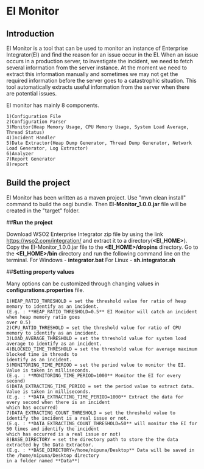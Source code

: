 # EI Monitor

## **Introduction**

EI Monitor is a tool that can be used to monitor an instance of Enterprise Integrator(EI) and find the reason for an 
issue occur in the EI.
When an issue occurs in a production server, to investigate the incident, we need to fetch several information from the 
server instance. 
At the moment we need to extract this information manually and sometimes we may not get the required information before 
the server goes to a catastrophic situation. 
This tool automatically extracts useful information from the server when there are potential issues. 

EI monitor has mainly 8 components.

    1)Configuration File
    2)Configuration Parser
    3)Monitor(Heap Memory Usage, CPU Memory Usage, System Load Average, Thread Status)
    4)Incident Handler
    5)Data Extractor(Heap Dump Generator, Thread Dump Generator, Network Load Generator, Log Extractor)
    6)Analyzer
    7)Report Generator
    8)report

## **Build the project**

EI Monitor has been written as a maven project. Use "mvn clean install" command to build the osgi bundle. 
Then **EI-Monitor_1.0.0.jar** file will be created in the "target" folder.

##**Run the project**

Download WSO2 Enterprise Integrator zip file by using the link https://wso2.com/integration/ and extract it to a 
directory(**<EI_HOME>**).
Copy the EI-Monitor_1.0.0.jar file to the **<EI_HOME>/dropins** directory.
Go to the **<EI_HOME>/bin** directory and run the following command line on the terminal.
    For Windows - **integrator.bat**
    For Linux - **sh.integrator.sh**
    
##**Setting property values**

Many options can be customized through changing values in **configurations.properties** file.
    
    1)HEAP_RATIO_THRESHOLD = set the threshold value for ratio of heap memory to identify as an incident.
    (E.g. : **HEAP_RATIO_THRESHOLD=0.5** EI Monitor will catch an incident when heap memory ratio goes 
    over 0.5)
    2)CPU_RATIO_THRESHOLD = set the threshold value for ratio of CPU memory to identify as an incident.
    3)LOAD_AVERAGE_THRESHOLD = set the threshold value for system load average to identify as an incident.
    4)BLOCKED_TIME_THRESHOLD = set the threshold value for average maximum blocked time in threads to 
    identify as an incident.
    5)MONITORING_TIME_PERIOD = set the period value to monitor the EI. Value is taken in milliseconds.
    (E.g. : **MONITORING_TIME_PERIOD=1000** Monitor the EI for every second)
    6)DATA_EXTRACTING_TIME_PERIOD = set the period value to extract data. Value is taken in milliseconds.
    (E.g. : **DATA_EXTRACTING_TIME_PERIOD=1000** Extract the data for every second when there is an incident 
    which has occurred)
    7)DATA_EXTRACTING_COUNT_THRESHOLD = set the threshold value to identify the incident is a real issue or not.
    (E.g. : **DATA_EXTRACTING_COUNT_THRESHOLD=50** will monitor the EI for 50 times and identify the incident 
    which has occurred is a real issue or not)
    8)BASE_DIRECTORY = set the directory path to store the the data extracted by the Data Extractor.
    (E.g. : **BASE_DIRECTORY=/home/nipuna/Desktop** Data will be saved in the /home/nipuna/Desktop directory 
    in a folder named **Data**)
